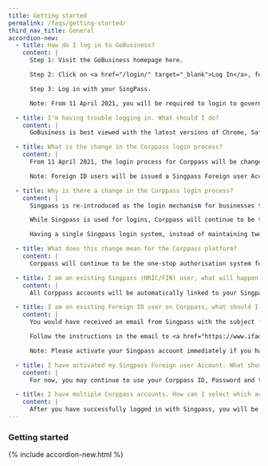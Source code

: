 ```yaml
---
title: Getting started
permalink: /faqs/getting-started/
third_nav_title: General
accordion-new:
  - title: How do I log in to GoBusiness?
    content: |
      Step 1: Visit the GoBusiness homepage here.

      Step 2: Click on <a href="/login/" target="_blank">Log In</a>, found in the top right hand corner.

      Step 3: Log in with your SingPass.

      Note: From 11 April 2021, you will be required to login to government digital services for businesses (G2B) using SingPass instead of CorpPass. For more information, visit <a href="/contact-us/" target="_blank">go.gov.sg/corporate-login</a>.

  - title: I'm having trouble logging in. What should I do?
    content: |
      GoBusiness is best viewed with the latest versions of Chrome, Safari, Microsoft Edge and Firefox. Please ensure your pop-up blocker is disabled to access all features. If you are facing any technical difficulties, try restarting your Internet browser or <a href="/contact-us/" target="_blank">contact us</a> for help.

  - title: What is the change in the Corppass login process?
    content: |
      From 11 April 2021, the login process for Corppass will be changed to verify the user’s identity via Singpass first, before the user can proceed to access and transact with government digital services.

      Note: Foreign ID users will be issued a Singpass Foreign user Account (SFA) and the ‘Corppass 2FA for Foreigners’ app will no longer be used.

  - title: Why is there a change in the Corppass login process?
    content: |
      Singpass is re-introduced as the login mechanism for businesses to access digital services to simplify the user experience of managing multiple sets of login credentials of corporate transactions.

      While Singpass is used for logins, Corppass will continue to be the authorisation system for corporate transactions. The Corppass portal enables company administrators to specify the digital services that each employee can transact on the company’s behalf.

      Having a single Singpass login system, instead of maintaining two separate modes of identity authentication, not only improves convenience for users but also streamlines system operations.

  - title: What does this change mean for the Corppass platform?
    content: |
      Corppass will continue to be the one-stop authorisation system for entities to authorise or remove their employees’ access to government digital services on their behalf.

  - title: I am an existing Singpass (NRIC/FIN) user, what will happen to my Corppass account(s)?
    content: |
      All Corppass accounts will be automatically linked to your Singpass ID, no action is required from you.

  - title: I am an existing Foreign ID user on Corppass, what should I do?
    content: |
      You would have received an email from Singpass with the subject ‘Registration of Singpass account (Foreign User)’ which contains your Singpass ID and instructions to set up your Singpass app.

      Follow the instructions in the email to <a href="https://www.ifaq.gov.sg/CorpPass/apps/Fcd_faqmain.aspx#FAQ_2110970" target="_blank">activate your Singpass Foreign user Account</a>.

      Note: Please activate your Singpass account immediately if you have not activated it yet.

  - title: I have activated my Singpass Foreign user Account. What should I do now?
    content: |
      For now, you may continue to use your Corppass ID, Password and the ‘Corppass 2FA for Foreigners’ app for Two-Factor Authentication to access and transact with government digital services.

  - title: I have multiple Corppass accounts. How can I select which account to transact for when I log in with Singpass?
    content: |
      After you have successfully logged in with Singpass, you will be presented with a list of the entities that you are authorised to transact on behalf of. You may select the entity you wish to transact for on this page.
---
```


### Getting started

{% include accordion-new.html %}

<script src="/jquery/bp-menu-new-tab.js"></script>
